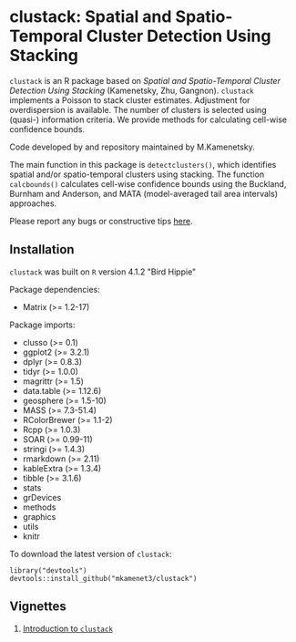 # clustack: Spatial and Spatio-Temporal Cluster Detection Using Stacking


`clustack` is an R package based on *Spatial and Spatio-Temporal Cluster Detection Using Stacking* (Kamenetsky, Zhu, Gangnon). `clustack` implements a Poisson to stack cluster estimates. Adjustment for overdispersion is available. The number of clusters is selected using (quasi-) information criteria. We provide methods for calculating cell-wise confidence bounds.


Code developed by and repository maintained by M.Kamenetsky.


The main function in this package is `detectclusters()`, which identifies spatial and/or spatio-temporal clusters using stacking. The function `calcbounds()` calculates cell-wise confidence bounds using the Buckland, Burnham and Anderson, and MATA (model-averaged tail area intervals) approaches.


Please report any bugs or constructive tips [here](https://github.com/mkamenet3/clustack/issues).


## Installation

`clustack` was built on `R` version 4.1.2 "Bird Hippie"

Package dependencies:

- Matrix (>= 1.2-17)

Package imports:
-  clusso (>= 0.1)
- ggplot2 (>= 3.2.1)
- dplyr (>= 0.8.3)
- tidyr (>= 1.0.0)
- magrittr (>= 1.5)
- data.table (>= 1.12.6)
- geosphere (>= 1.5-10)
- MASS (>= 7.3-51.4)
- RColorBrewer (>= 1.1-2)
- Rcpp (>= 1.0.3)
- SOAR (>= 0.99-11)
- stringi (>= 1.4.3)
- rmarkdown (>= 2.11)
- kableExtra (>= 1.3.4)
- tibble (>= 3.1.6)
- stats
- grDevices
- methods
- graphics
- utils
- knitr


To download the latest version of `clustack`:

```
library("devtools")
devtools::install_github("mkamenet3/clustack")
```

## Vignettes

1. [Introduction to `clustack`](introclustack.html)
